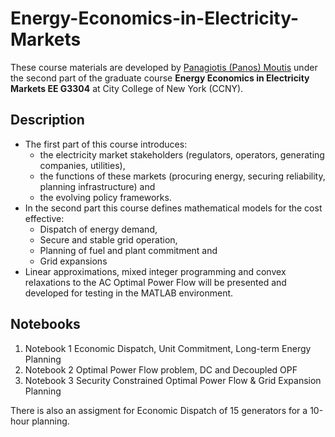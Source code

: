 # Energy-Economics-in-Electricity-Markets

These course materials are developed by [Panagiotis (Panos) Moutis](https://panay1ot1s.com/) under the second part of the graduate course **Energy Economics in Electricity Markets EE G3304** at City College of New York (CCNY).
 

## Description 

- The first part of this course introduces:
  - the electricity market stakeholders (regulators, operators, generating companies, utilities),  
  - the functions of these markets (procuring energy, securing reliability, planning infrastructure) and
  - the evolving policy frameworks.
- In the second part this course defines mathematical models for the cost effective:
  - Dispatch of energy demand,
  - Secure and stable grid operation,
  - Planning of fuel and plant commitment and
  - Grid expansions
- Linear approximations, mixed integer programming and convex relaxations to the AC Optimal Power Flow will
be presented and developed for testing in the MATLAB environment. 

## Notebooks

1. Notebook 1 Economic Dispatch, Unit Commitment, Long-term Energy Planning
2. Notebook 2 Optimal Power Flow problem, DC and Decoupled OPF
3. Notebook 3 Security Constrained Optimal Power Flow & Grid Expansion Planning

There is also an assigment for Economic Dispatch of 15 generators for a 10-hour planning.
